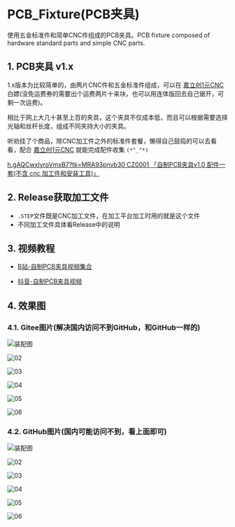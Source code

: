 # PCB_Fixture(PCB夹具)
使用五金标准件和简单CNC件组成的PCB夹具。PCB fixture composed of hardware standard parts and simple CNC parts.

## 1. PCB夹具 v1.x

1.x版本为比较简单的，由两片CNC件和五金标准件组成，可以在 [嘉立创1元CNC](https://www.jlc-cnc.com/ac/ACUHiDI0/CPWXDXgd) 白嫖(没免运费券的需要出个运费两片十来块，也可以用连体版回去自己锯开，可剩一次运费)。

相比于网上大几十甚至上百的夹具，这个夹具不仅成本低，而且可以根据需要选择光轴和丝杆长度，组成不同夹持大小的夹具。

听劝挂了个商品，除CNC加工件之外的标准件套餐，懒得自己鼓捣的可以去看看，配合 [嘉立创1元CNC](https://www.jlc-cnc.com/ac/ACUHiDI0/CPWXDXgd) 就能完成配件收集 `(*^_^*)`

[h.gAQCwxIyroVmxB7?tk=MRA93pnvb30 CZ0001 「自制PCB夹具v1.0 配件一套(不含 cnc 加工件和安装工具)」](http://e.tb.cn/h.gAQCwxIyroVmxB7?tk=MRA93pnvb30)

## 2. Release获取加工文件

- `.STEP`文件既是CNC加工文件，在加工平台加工时用的就是这个文件
- 不同加工文件具体看Release中的说明

## 3. 视频教程

- [B站-自制PCB夹具视频集合](https://www.bilibili.com/list/646334431)

- [抖音-自制PCB夹具视频](https://v.douyin.com/iAJgrt8c/)

## 4. 效果图

### 4.1. Gitee图片(解决国内访问不到GitHub，和GitHub一样的)

![装配图](https://gitee.com/hellozbk/PCB_Fixture/raw/v1.x/vx_images/01.png)

![02](https://gitee.com/hellozbk/PCB_Fixture/raw/v1.x/vx_images/02.jpg)

![03](https://gitee.com/hellozbk/PCB_Fixture/raw/v1.x/vx_images/03.jpg)

![04](https://gitee.com/hellozbk/PCB_Fixture/raw/v1.x/vx_images/04.jpg)

![05](https://gitee.com/hellozbk/PCB_Fixture/raw/v1.x/vx_images/05.jpg)

![06](https://gitee.com/hellozbk/PCB_Fixture/raw/v1.x/vx_images/06.jpg)

### 4.2. GitHub图片(国内可能访问不到，看上面即可)

![装配图](https://github.com/zhangbokang/PCB_Fixture/blob/v1.x/vx_images/01.png)

![02](https://github.com/zhangbokang/PCB_Fixture/blob/v1.x/vx_images/02.jpg)

![03](https://github.com/zhangbokang/PCB_Fixture/blob/v1.x/vx_images/03.jpg)

![04](https://github.com/zhangbokang/PCB_Fixture/blob/v1.x/vx_images/04.jpg)

![05](https://github.com/zhangbokang/PCB_Fixture/blob/v1.x/vx_images/05.jpg)

![06](https://github.com/zhangbokang/PCB_Fixture/blob/v1.x/vx_images/06.jpg)
